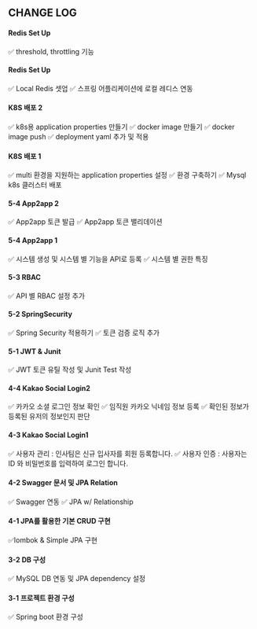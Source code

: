 ## CHANGE LOG

#### Redis Set Up
✅ threshold, throttling 기능

#### Redis Set Up
✅ Local Redis 셋업
✅ 스프링 어플리케이션에 로컬 레디스 연동

#### K8S 배포 2
✅ k8s용 application properties 만들기
✅ docker image 만들기
✅ docker image push
✅ deployment yaml 추가 및 적용

#### K8S 배포 1
✅ multi 환경을 지원하는 application properties 설정
✅ 환경 구축하기
✅ Mysql k8s 클러스터 배포


#### 5-4 App2app 2
✅ App2app 토큰 발급
✅ App2app 토큰 밸리데이션

#### 5-4 App2app 1
✅ 시스템 생성 및 시스템 별 기능을 API로 등록
✅ 시스템 별 권한 특징

#### 5-3 RBAC
✅ API 별 RBAC 설정 추가

#### 5-2 SpringSecurity
✅ Spring Security 적용하기
✅ 토큰 검증 로직 추가

#### 5-1 JWT & Junit
✅ JWT 토큰 유틸 작성 및 Junit Test 작성

#### 4-4 Kakao Social Login2
✅ 카카오 소셜 로그인 정보 확인
✅ 임직원 카카오 닉네임 정보 등록
✅ 확인된 정보가 등록된 유저의 정보인지 판단

#### 4-3 Kakao Social Login1
✅ 사용자 관리 : 인사팀은 신규 입사자를 회원 등록합니다.
✅ 사용자 인증 : 사용자는 ID 와 비밀번호를 입력하여 로그인 합니다.


#### 4-2 Swagger 문서 및 JPA Relation
✅ Swagger 연동
✅ JPA w/ Relationship

#### 4-1 JPA를 활용한 기본 CRUD 구현
✅lombok & Simple JPA 구현

#### 3-2 DB 구성
✅ MySQL DB 연동 및 JPA dependency 설정

#### 3-1 프로젝트 환경 구성

✅ Spring boot 환경 구성